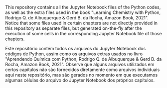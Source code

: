 This repository contains all the Jupyter Notebook files of the Python codes, as well as the extra files used in the book "Learning Chemistry with Python, Rodrigo Q. de Albuquerque & Gerd B. da Rocha, Amazon Book, 2021". Notice that some files used in certain chapters are not directly provided in this repository as separate files, but generated on-the-fly after the execution of some cells in the corresponding Jupyter Notebook file of those chapters.

Este repositório contém todos os arquivos do Jupyter Notebook dos códigos de Python, assim como os arquivos extras usados no livro "Aprendendo Química com Python, Rodrigo Q. de Albuquerque & Gerd B. da Rocha, Amazon Book, 2021". Observe que alguns arquivos utilizados em certos capítulos não são fornecidos diretamente como arquivos individuais aqui neste repositório, mas são gerados no momento em que executamos algumas células do arquivo do Jupyter Notebook dos próprios capítulos.
